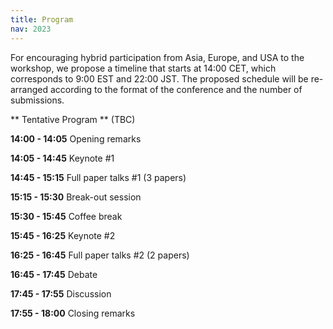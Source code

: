 ```yaml
---
title: Program
nav: 2023
---
```


For encouraging hybrid participation from Asia, Europe, and USA to the workshop, we propose a timeline that starts at 14:00 CET, which corresponds to 9:00 EST and 22:00 JST. The proposed schedule will be re-arranged according to the format of the conference and the number of submissions.


** Tentative Program ** (TBC)

**14:00 - 14:05** Opening remarks

**14:05 - 14:45** Keynote #1

**14:45 - 15:15** Full paper talks #1 (3 papers)

**15:15 - 15:30** Break-out session

**15:30 - 15:45** Coffee break

**15:45 - 16:25** Keynote #2

**16:25 - 16:45** Full paper talks #2 (2 papers)

**16:45 - 17:45** Debate

**17:45 - 17:55** Discussion

**17:55 - 18:00** Closing remarks


<!--
**15:00-15:10**: Opening remarks, _coordinator: Bahar Irfan_

**15:10-15:50**: Keynote: "Personalised Human-Robot Interactions in Socially Assistive Scenarios", **Ginevra Castellano**, _chair: Hatice Gunes_

**15:50-16:20**: Paper session #1, _chair: Samuel Spaulding_

**15:50-16:00**: "Personalized Behaviour Models: A Survey Focusing on Autism Therapy Applications", **Michal Stolarz**, Alex Mitrevski, Mohammad Wasil, and Paul G. Plöger

**16:00-16:10**: "Adaptive robot-assisted autism intervention for children with ASD", Anara Sandygulova, Aida Amirova, **Zhansaule Telisheva, Aida Zhanatkyzy**, and Nazerke Rakhymbayeva

**16:10-16:25**: Break-out session, _chair: German I. Parisi_

**16:25-16:35**: Coffee break

**16:35-17:15**: Keynote: "Ex-Model Continual Learning: a New Paradigm for Distributed Robotics Intelligence", **Vincenzo Lomonaco**, _chair: Aditi Ramachandran_

**17:15-17:45**: Paper session #2, _chair: German I. Parisi_

**17:15-17:25**: "Human Influence in the Lifelong Reinforcement Learning Loop", **Thierry Jacquin**, Julien Perez, and Cécile Boulard

**17:25-17:35**: "Towards Improving Life-Long Learning Via Personalized, Reciprocal Teaching", **Mariah Schrum**, Erin Hedlund-Botti, and Matthew Gombolay

**17:35-17:45**: "A Motivational Robotic Coach for Repetitive Individual Training", **Martin K Ross**, Frank Broz, and Lynne Baillie

**17:45-18:00**: Break-out session, _chair: German I. Parisi_

**18:00-19:00**: Panel, _moderator: Bahar Irfan, chair: Samuel Spaulding_ -->
